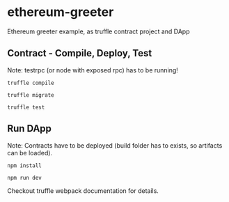 # ethereum-greeter
Ethereum greeter example, as truffle contract project and DApp

## Contract - Compile, Deploy, Test

Note: testrpc (or node with exposed rpc) has to be running!

```
truffle compile
```

```
truffle migrate
```

```
truffle test
``` 

## Run DApp

Note: Contracts have to be deployed (build folder has to exists, so artifacts can be loaded).

```
npm install
```

```
npm run dev
```

Checkout truffle webpack documentation for details.

